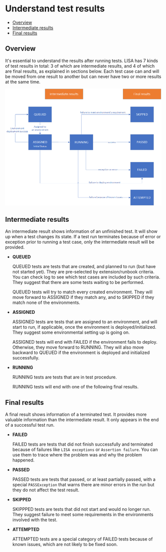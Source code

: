 # Understand test results

- [Overview](#overview)
- [Intermediate results](#intermediate-results)
- [Final results](#final-results)

## Overview

It's essential to understand the results after running tests. LISA has 7 kinds
of test results in total: 3 of which are intermediate results, and 4 of which
are final results, as explained in sections below. Each test case can and will
be moved from one result to another but can never have two or more results at
the same time. 

![test_results](../img/test_results.png)

## Intermediate results

An intermediate result shows information of an unfinished test. It will show up
when a test changes its state. If a test run terminates because of error or
exception prior to running a test case, only the intermediate result will be
provided.

- **QUEUED**

  QUEUED tests are tests that are created, and planned to run (but have not
  started yet). They are pre-selected by extension/runbook criteria. You can
  check log to see which test cases are included by such criteria. They suggest
  that there are some tests waiting to be performed.

  QUEUED tests will try to match every created environment. They will move
  forward to ASSIGNED if they match any, and to SKIPPED if they match none of
  the environments.

- **ASSIGNED**

  ASSIGNED tests are tests that are assigned to an environment, and will start
  to run, if applicable, once the environment is deployed/initialized. They
  suggest some environmental setting up is going on. 

  ASSIGNED tests will end with FAILED if the environment fails to deploy.
  Otherwise, they move forward to RUNNING. They will also move backward to
  QUEUED if the environment is deployed and initialized successfully. 

- **RUNNING**

  RUNNING tests are tests that are in test procedure. 

  RUNNING tests will end with one of the following final results.

## Final results

A final result shows information of a terminated test. It provides more valuable
information than the intermediate result. It only appears in the end of a
successful test run.

- **FAILED**

  FAILED tests are tests that did not finish successfully and terminated because
  of failures like `LISA exceptions` or `Assertion failure`. You can use them to
  trace where the problem was and why the problem happened.

- **PASSED**

  PASSED tests are tests that passed, or at least partially passed, with a
  special `PASSException` that warns there are minor errors in the run but they
  do not affect the test result.

- **SKIPPED**

  SKIPPPED tests are tests that did not start and would no longer run. They
  suggest failure to meet some requirements in the environments involved with
  the test.

- **ATTEMPTED**

  ATTEMPTED tests are a special category of FAILED tests because of known
  issues, which are not likely to be fixed soon.
